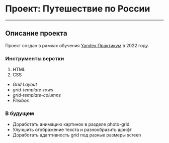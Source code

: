 # Проект: Путешествие по России
------
## Описание проекта
Проект создан в рамках обучения [Yandex Практикум](https://practicum.yandex.ru/) в 2022 году.

### Инструменты верстки
1. HTML
2. CSS
* *Grid Layout*
* *grid-template-rows*
* *grid-template-columns*
* *Flexbox*

### В будущем
* Доработать анимацию картинок в разделе photo-grid
* Улучшить отображение текста и разнообразить шрифт
* Доработать адаптивность grid под разные размеры screen